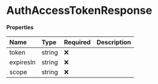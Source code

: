 # AuthAccessTokenResponse

**Properties**

| Name      | Type   | Required | Description |
| :-------- | :----- | :------- | :---------- |
| token     | string | ❌       |             |
| expiresIn | string | ❌       |             |
| scope     | string | ❌       |             |

<!-- This file was generated by liblab | https://liblab.com/ -->
